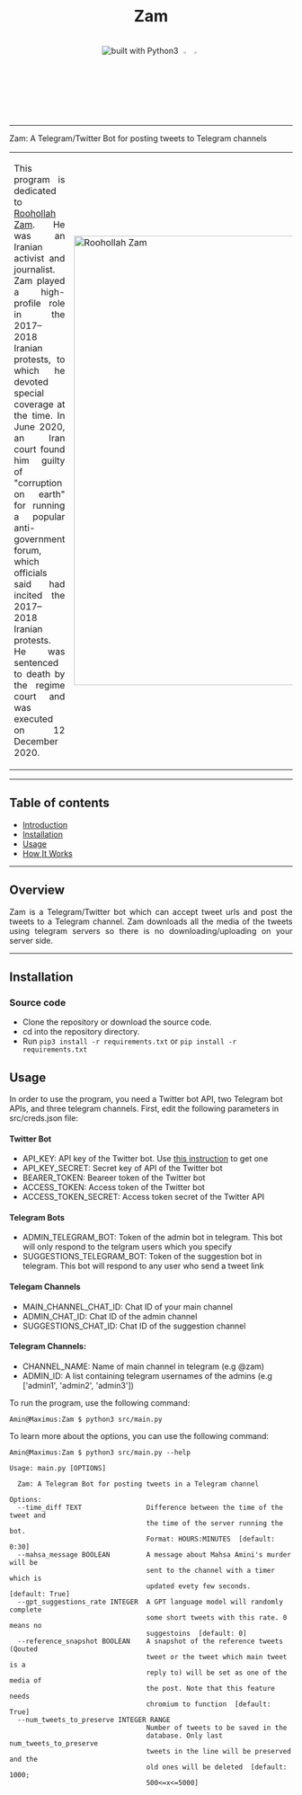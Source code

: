 <div align="center">
  <br/>
<h1>Zam</h1>
  
<br/>
<img src="https://img.shields.io/badge/Python-14354C?style=for-the-badge&logo=python&logoColor=white" alt="built with Python3" />
<img src="https://upload.wikimedia.org/wikipedia/commons/thumb/8/82/Telegram_logo.svg/800px-Telegram_logo.svg.png" style="width:3%" />
<img src="https://www.svgrepo.com/show/271093/twitter.svg" style="width:3%" />
</div>

----------

Zam: A Telegram/Twitter Bot for posting tweets to Telegram channels

<table border="0">
 <tr>
    <td><p align="justify">This program is dedicated to <a href="https://en.wikipedia.org/wiki/Ruhollah_Zam">Roohollah Zam</a>. 
      He was an Iranian activist and journalist. Zam played a high-profile role in the 2017–2018 Iranian protests, to which he devoted special coverage at the time. In June 2020, an Iran court found him guilty of "corruption on earth" for running a popular anti-government forum, which officials said had incited the 2017–2018 Iranian protests. He was sentenced to death by the regime court and was executed on 12 December 2020.
      </p>
</td>
    <td><img src="https://cdn.vox-cdn.com/thumbor/MZpfWZ4-9fV_LDEJihk5TAt_ILw=/0x0:3270x2142/1820x1213/filters:focal(1646x1148:2168x1670):format(webp)/cdn.vox-cdn.com/uploads/chorus_image/image/68502792/GettyImages_1223515476.0.jpg" alt="Roohollah Zam" width=800 /></td>
 </tr>
</table>


----------
## Table of contents			
   * [Introduction](https://github.com/AminAlam/Zam#overview)
   * [Installation](https://github.com/AminAlam/Zam#installation)
   * [Usage](https://github.com/AminAlam/Zam#usage)
   * [How It Works](https://github.com/AminAlam/Zam#how-it-works)

----------
## Overview
<p align="justify">
 Zam is a Telegram/Twitter bot which can accept tweet urls and post the tweets to a Telegram channel. Zam downloads all the media of the tweets using telegram servers so there is no downloading/uploading on your server side.
</p>

----------
## Installation

### Source code
- Clone the repository or download the source code.
- cd into the repository directory.
- Run `pip3 install -r requirements.txt` or `pip install -r requirements.txt`

## Usage

In order to use the program, you need a Twitter bot API, two Telegram bot APIs, and three telegram channels. First, edit the following parameters in src/creds.json file:

#### Twitter Bot
- API_KEY: API key of the Twitter bot. Use [this instruction](https://developer.twitter.com/en/docs/twitter-api/getting-started/getting-access-to-the-twitter-api) to get one
- API_KEY_SECRET: Secret key of API of the Twitter bot 
- BEARER_TOKEN: Beareer token of the Twitter bot
- ACCESS_TOKEN: Access token of the Twitter bot
- ACCESS_TOKEN_SECRET: Access token secret of the Twitter API
#### Telegram Bots
- ADMIN_TELEGRAM_BOT: Token of the admin bot in telegram. This bot will only respond to the telgram users which you specify
- SUGGESTIONS_TELEGRAM_BOT: Token of the suggestion bot in telegram. This bot will respond to any user who send a tweet link
#### Telegam Channels
- MAIN_CHANNEL_CHAT_ID: Chat ID of your main channel
- ADMIN_CHAT_ID: Chat ID of the admin channel
- SUGGESTIONS_CHAT_ID: Chat ID of the suggestion channel
#### Telegram Channels:
- CHANNEL_NAME: Name of main channel in telegram (e.g @zam)
- ADMIN_ID: A list containing telegram usernames of the admins (e.g ['admin1', 'admin2', 'admin3'])



To run the program, use the following command:
```console
Amin@Maximus:Zam $ python3 src/main.py
```

To learn more about the options, you can use the following command:
```console
Amin@Maximus:Zam $ python3 src/main.py --help

Usage: main.py [OPTIONS]

  Zam: A Telegram Bot for posting tweets in a Telegram channel

Options:
  --time_diff TEXT                Difference between the time of the tweet and
                                  the time of the server running the bot.
                                  Format: HOURS:MINUTES  [default: 0:30]
  --mahsa_message BOOLEAN         A message about Mahsa Amini's murder will be
                                  sent to the channel with a timer which is
                                  updated evety few seconds.  [default: True]
  --gpt_suggestions_rate INTEGER  A GPT language model will randomly complete
                                  some short tweets with this rate. 0 means no
                                  suggestoins  [default: 0]
  --reference_snapshot BOOLEAN    A snapshot of the reference tweets (Qouted
                                  tweet or the tweet which main tweet is a
                                  reply to) will be set as one of the media of
                                  the post. Note that this feature needs
                                  chromium to function  [default: True]
  --num_tweets_to_preserve INTEGER RANGE
                                  Number of tweets to be saved in the
                                  database. Only last num_tweets_to_preserve
                                  tweets in the line will be preserved and the
                                  old ones will be deleted  [default: 1000;
                                  500<=x<=5000]
```
